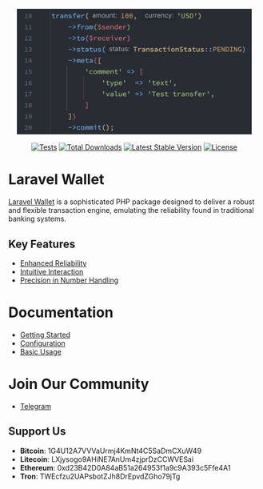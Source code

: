 <p align="center"><a href="https://021-projects.github.io/laravel-wallet/8.x" target="_blank"><img src="https://raw.githubusercontent.com/021-projects/laravel-wallet/master/docs/public/code-hero.png" width="470" alt="Laravel Wallet Code Example"></a></p>

<p align="center">
<a href="https://github.com/021-projects/laravel-wallet/actions/workflows/tests.yml"><img src="https://github.com/021-projects/laravel-wallet/actions/workflows/tests.yml/badge.svg?branch=master" alt="Tests"></a>
<a href="https://packagist.org/packages/021/laravel-wallet"><img src="https://img.shields.io/packagist/dt/021/laravel-wallet" alt="Total Downloads"></a>
<a href="https://packagist.org/packages/021/laravel-wallet"><img src="https://img.shields.io/packagist/v/021/laravel-wallet" alt="Latest Stable Version"></a>
<a href="https://packagist.org/packages/021/laravel-wallet"><img src="https://img.shields.io/packagist/l/021/laravel-wallet" alt="License"></a>
</p>

# Laravel Wallet
[Laravel Wallet](https://github.com/021-projects/laravel-wallet) is a sophisticated PHP package designed to deliver a robust and flexible transaction engine, emulating the reliability found in traditional banking systems.

## Key Features
- [Enhanced Reliability](https://021-projects.github.io/laravel-wallet/8.x/reliability.html)
- [Intuitive Interaction](https://021-projects.github.io/laravel-wallet/8.x/helpers.html)
- [Precision in Number Handling](https://021-projects.github.io/laravel-wallet/8.x/interfaces.html#numeric)

# Documentation
- [Getting Started](https://021-projects.github.io/laravel-wallet/8.x/getting-started.html)
- [Configuration](https://021-projects.github.io/laravel-wallet/8.x/configuration.html)
- [Basic Usage](https://021-projects.github.io/laravel-wallet/8.x/basic-usage.html)

# Join Our Community
- [Telegram](https://t.me/laravelwallet)

## Support Us
- **Bitcoin**: 1G4U12A7VVVaUrmj4KmNt4C5SaDmCXuW49
- **Litecoin**: LXjysogo9AHiNE7AnUm4zjprDzCCWVESai
- **Ethereum**: 0xd23B42D0A84aB51a264953f1a9c9A393c5Ffe4A1
- **Tron**: TWEcfzu2UAPsbotZJh8DrEpvdZGho79jTg
